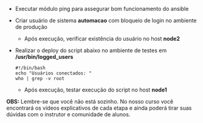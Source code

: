 - Executar módulo ping para assegurar bom funcionamento do ansible
- Criar usuário de sistema **automacao** com bloqueio de login no ambiente de produção
    - Após execução, verificar existência do usuário no host **node2**
    
- Realizar o deploy do script abaixo no ambiente de testes em **/usr/bin/logged_users**
    ```
    #!/bin/bash
    echo "Usuários conectados: "
    who | grep -v root
    ```
    - Após execução, testar execução do script no host **node1**

**OBS:** Lembre-se que você não está sozinho. No nosso curso você encontrará os vídeos explicativos de cada etapa e ainda poderá tirar suas dúvidas com o instrutor e comunidade de alunos.
